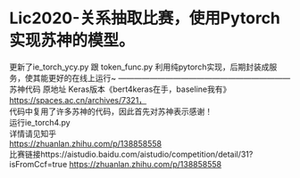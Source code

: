 # Lic2020-关系抽取比赛，使用Pytorch实现苏神的模型。
更新了ie_torch_ycy.py 跟 token_func.py
利用纯pytorch实现，后期封装成服务，使其能更好的在线上运行~
——————————————————————
苏神代码
原地址 Keras版本《bert4keras在手，baseline我有》 https://spaces.ac.cn/archives/7321，  
代码中复用了许多苏神的代码，因此首先对苏神表示感谢！  
运行ie_torch4.py  
详情请见知乎  
https://zhuanlan.zhihu.com/p/138858558  
比赛链接https://aistudio.baidu.com/aistudio/competition/detail/31?isFromCcf=true
https://zhuanlan.zhihu.com/p/138858558  

